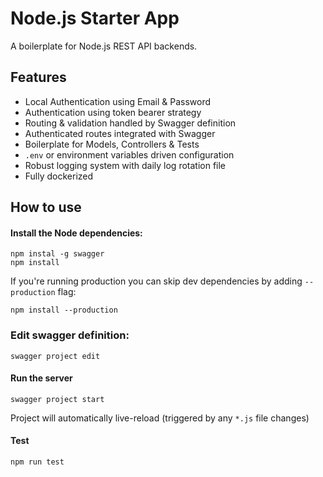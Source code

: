 # Node.js Starter App

A boilerplate for Node.js REST API backends.

## Features

- Local Authentication using Email & Password
- Authentication using token bearer strategy
- Routing & validation handled by Swagger definition
- Authenticated routes integrated with Swagger
- Boilerplate for Models, Controllers & Tests
- `.env` or environment variables driven configuration
- Robust logging system with daily log rotation file
- Fully dockerized

## How to use

#### Install the Node dependencies:
```
npm instal -g swagger
npm install
```

If you're running production you can skip dev dependencies by adding `--production` flag:
```
npm install --production
```

### Edit swagger definition:
```
swagger project edit
```

#### Run the server
```
swagger project start
```

Project will automatically live-reload (triggered by any `*.js` file changes)


#### Test
```
npm run test
```
